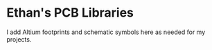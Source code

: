 # Ethan's PCB Libraries
I add Altium footprints and schematic symbols here as needed for my projects.
